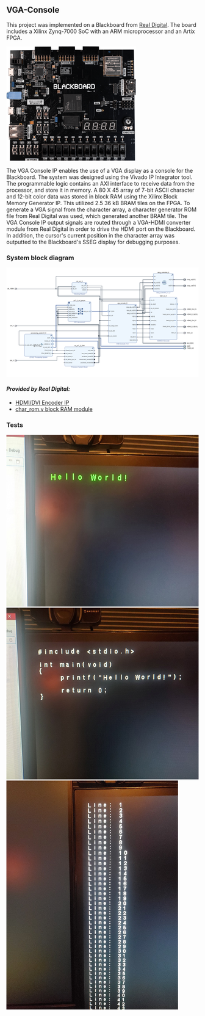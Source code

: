 ## VGA-Console
This project was implemented on a Blackboard from [Real Digital](https://www.realdigital.org/). The board includes a Xilinx Zynq-7000 SoC with an ARM microprocessor and an Artix FPGA.

<img src="img/blackboard.png?raw=true" width="340" height="300">

The VGA Console IP enables the use of a VGA display as a console for the Blackboard. The system was designed using the Vivado IP Integrator tool. The programmable logic contains an AXI interface to receive data from the processor, and store it in memory. A 80 X 45 array of 7-bit ASCII character and 12-bit color data was stored in block RAM using the Xilinx Block Memory Generator IP. This utilized 2.5 36 kB BRAM tiles on the FPGA. To generate a VGA signal from the character array, a character generator ROM file from Real Digital was used, which generated another BRAM tile. The VGA Console IP output signals are routed through a VGA-HDMI converter module from Real Digital in order to drive the HDMI port on the Blackboard. In addition, the cursor's current position in the character array was outputted to the Blackboard's SSEG display for debugging purposes.

### System block diagram
![System Block Diagram](img/vga_console_system_bd.png?raw=true)

#### *Provided by Real Digital:*
* [HDMI/DVI Encoder IP](https://github.com/RealDigitalOrg/VivadoIP/tree/master/hdmi_tx_1.0)
* [char_rom.v block RAM module](https://www.realdigital.org/doc/93562a1dd6587887f4265d6ecac23929)


### Tests
<img src="img/HelloWorld.jpg?raw=true" width="600" height="450">
<img src="img/HelloHelloWorld.jpg?raw=true" width="600" height="450">
<img src="img/Count.jpg?raw=true" width="450" height="600">
